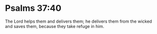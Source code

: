 # Psalms 37:40

The Lord helps them and delivers them; he delivers them from the wicked and saves them, because they take refuge in him.
